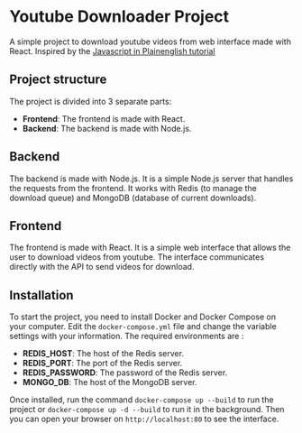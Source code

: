 # Youtube Downloader Project
A simple project to download youtube videos from web interface made with React. Inspired by the [Javascript in Plainenglish tutorial](https://javascript.plainenglish.io)

## Project structure
The project is divided into 3 separate parts:
- **Frontend**: The frontend is made with React.
- **Backend**: The backend is made with Node.js.

## Backend
The backend is made with Node.js. It is a simple Node.js server that handles the requests from the frontend. It works with Redis (to manage the download queue) and MongoDB (database of current downloads). 

## Frontend
The frontend is made with React. It is a simple web interface that allows the user to download videos from youtube. The interface communicates directly with the API to send videos for download. 

## Installation
To start the project, you need to install Docker and Docker Compose on your computer.
Edit the ``docker-compose.yml`` file and change the variable settings with your information. The required environments are : 
- **REDIS_HOST**: The host of the Redis server.
- **REDIS_PORT**: The port of the Redis server.
- **REDIS_PASSWORD**: The password of the Redis server.
- **MONGO_DB**: The host of the MongoDB server.

Once installed, run the command ```docker-compose up --build``` to run the project or ``docker-compose up -d --build`` to run it in the background.
Then you can open your browser on ``http://localhost:80`` to see the interface.